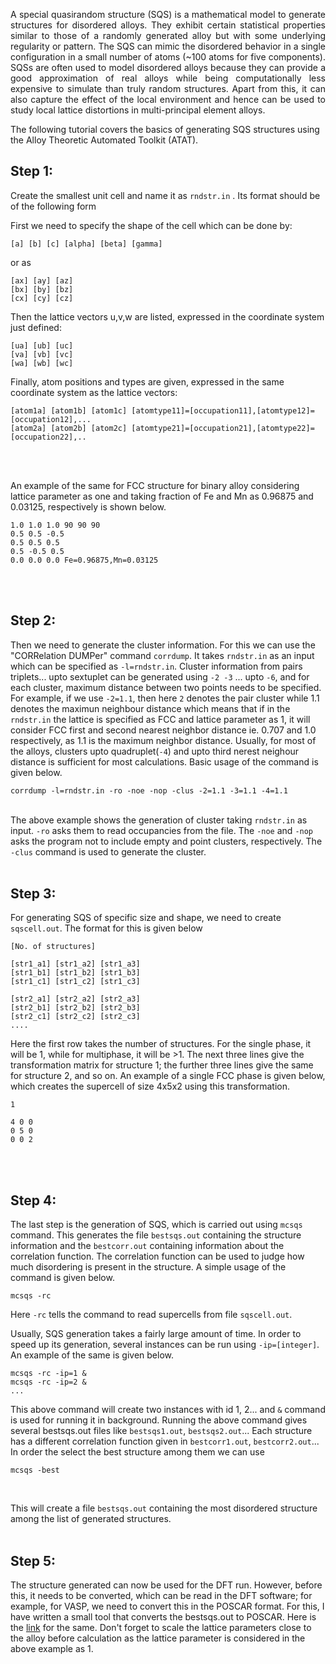 <p align="justify">
A special quasirandom structure (SQS) is a mathematical model to generate structures for disordered alloys. They exhibit certain statistical properties similar to those of a randomly generated alloy but with some underlying regularity or pattern. The SQS can mimic the disordered behavior in a single configuration in a small number of atoms (~100 atoms for five components). SQSs are often used to model disordered alloys because they can provide a good approximation of real alloys while being computationally less expensive to simulate than truly random structures. Apart from this, it can also capture the effect of the local environment and hence can be used to study local lattice distortions in multi-principal element alloys.


The following tutorial covers the basics of generating SQS structures using the Alloy Theoretic Automated Toolkit (ATAT).<br>


## Step 1:
Create the smallest unit cell and name it as `rndstr.in` . Its format should be of the following form

First we need to specify the shape of the cell which can be done by:
```
[a] [b] [c] [alpha] [beta] [gamma] 
```
or as
```
[ax] [ay] [az]
[bx] [by] [bz] 
[cx] [cy] [cz] 
```
Then the lattice vectors u,v,w are listed, expressed in the coordinate system just defined:
```
[ua] [ub] [uc] 
[va] [vb] [vc] 
[wa] [wb] [wc]
```
Finally, atom positions and types are given, expressed in the same coordinate system as the lattice vectors:
```
[atom1a] [atom1b] [atom1c] [atomtype11]=[occupation11],[atomtype12]=[occupation12],... 
[atom2a] [atom2b] [atom2c] [atomtype21]=[occupation21],[atomtype22]=[occupation22],.. 
```
<br>
<br>

An example of the same for FCC structure for binary alloy considering lattice parameter as one and taking fraction of Fe and Mn as 0.96875 and 0.03125, respectively is shown below. <br>

```
1.0 1.0 1.0 90 90 90 
0.5 0.5 -0.5 
0.5 0.5 0.5 
0.5 -0.5 0.5 
0.0 0.0 0.0 Fe=0.96875,Mn=0.03125
```
<br>
<br>


## Step 2:
Then we need to generate the cluster information. For this we can use the "CORRelation DUMPer" command `corrdump`. It takes `rndstr.in` as an input which can be specified as `-l=rndstr.in`. Cluster information from pairs triplets... upto sextuplet can be generated using `-2 -3` ... upto `-6`, and for each cluster, maximum distance between two points needs to be specified. For example, if we use `-2=1.1`, then here `2` denotes the pair cluster while 1.1 denotes the maximun neighbour distance which means that if in the `rndstr.in` the lattice is specified as FCC and lattice parameter as 1, it will consider FCC first and second nearest neighbor distance ie. 0.707 and 1.0 respectively, as 1.1 is the maximum neighbor distance. Usually, for most of the alloys, clusters upto quadruplet(`-4`) and upto third nerest neighour distance is sufficient for most calculations. Basic usage of the command is given below. <br>

<code>corrdump -l=rndstr.in -ro -noe -nop -clus -2=1.1 -3=1.1 -4=1.1 </code>
<br>

The above example shows the generation of cluster taking `rndstr.in` as input. `-ro` asks them to read occupancies from the file. The `-noe` and `-nop` asks the program not to include empty and point clusters, respectively. The `-clus` command is used to generate the cluster. 
<br>
<br>


## Step 3:
For generating SQS of specific size and shape, we need to create `sqscell.out`. The format for this is given below <br>

```
[No. of structures] 

[str1_a1] [str1_a2] [str1_a3] 
[str1_b1] [str1_b2] [str1_b3] 
[str1_c1] [str1_c2] [str1_c3] 

[str2_a1] [str2_a2] [str2_a3] 
[str2_b1] [str2_b2] [str2_b3] 
[str2_c1] [str2_c2] [str2_c3] 
.... 
```

Here the first row takes the number of structures. For the single phase, it will be 1, while for multiphase, it will be >1. The next three lines give the transformation matrix for structure 1; the further three lines give the same for structure 2, and so on. An example of a single FCC phase is given below, which creates the supercell of size 4x5x2 using this transformation. 

```
1 

4 0 0
0 5 0
0 0 2
```
<br>
<br>


## Step 4:
 The last step is the generation of SQS, which is carried out using `mcsqs` command. This generates the file `bestsqs.out` containing the structure information and the `bestcorr.out` containing information about the correlation function. The correlation function can be used to judge how much disordering is present in the structure. A simple usage of the command is given below.

```
mcsqs -rc
```

Here `-rc` tells the command to read supercells from file `sqscell.out`. 

Usually, SQS generation takes a fairly large amount of time. In order to speed up its generation, several instances can be run using `-ip=[integer]`. An example of the same is given below.

```
mcsqs -rc -ip=1 &
mcsqs -rc -ip=2 &
...
```

This above command will create two instances with id 1, 2... and `&` command is used for running it in background. Running the above command gives several bestsqs.out files like `bestsqs1.out`, `bestsqs2.out`... Each structure has a different correlation function given in `bestcorr1.out`, `bestcorr2.out`... In order the select the best structure among them we can use

```
mcsqs -best
```
<br>

This will create a file `bestsqs.out` containing the most disordered structure among the list of generated structures.
<br>
<br>

## Step 5:
The structure generated can now be used for the DFT run. However, before this, it needs to be converted, which can be read in the DFT software; for example, for VASP, we need to convert this in the POSCAR format. For this, I have written a small tool that converts the bestsqs.out to POSCAR. Here is the <a href="https://github.com/albert-hzbn/sqs_to_poscar" target="_blank">link</a> for the same. Don't forget to scale the lattice parameters close to the alloy before calculation as the lattice parameter is considered in the above example as 1. 

</p>
